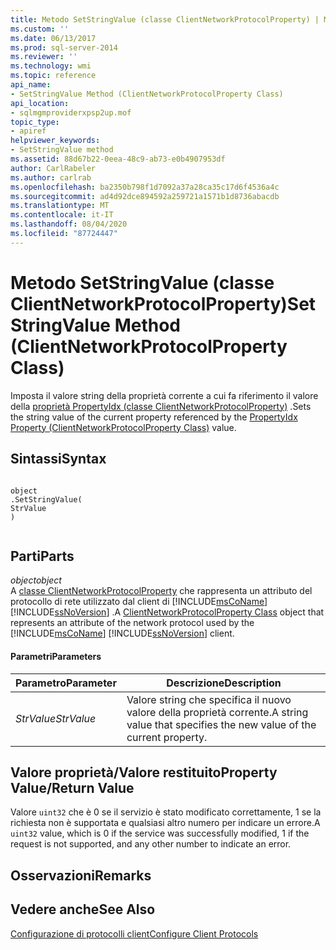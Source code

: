```yaml
---
title: Metodo SetStringValue (classe ClientNetworkProtocolProperty) | Microsoft Docs
ms.custom: ''
ms.date: 06/13/2017
ms.prod: sql-server-2014
ms.reviewer: ''
ms.technology: wmi
ms.topic: reference
api_name:
- SetStringValue Method (ClientNetworkProtocolProperty Class)
api_location:
- sqlmgmproviderxpsp2up.mof
topic_type:
- apiref
helpviewer_keywords:
- SetStringValue method
ms.assetid: 88d67b22-0eea-48c9-ab73-e0b4907953df
author: CarlRabeler
ms.author: carlrab
ms.openlocfilehash: ba2350b798f1d7092a37a28ca35c17d6f4536a4c
ms.sourcegitcommit: ad4d92dce894592a259721a1571b1d8736abacdb
ms.translationtype: MT
ms.contentlocale: it-IT
ms.lasthandoff: 08/04/2020
ms.locfileid: "87724447"
---
```

# <a name="setstringvalue-method-clientnetworkprotocolproperty-class"></a><span data-ttu-id="39665-102">Metodo SetStringValue (classe ClientNetworkProtocolProperty)</span><span class="sxs-lookup"><span data-stu-id="39665-102">SetStringValue Method (ClientNetworkProtocolProperty Class)</span></span>
  <span data-ttu-id="39665-103">Imposta il valore string della proprietà corrente a cui fa riferimento il valore della [proprietà PropertyIdx (classe ClientNetworkProtocolProperty)](clientnetworkprotocolproperty-class.md) .</span><span class="sxs-lookup"><span data-stu-id="39665-103">Sets the string value of the current property referenced by the [PropertyIdx Property (ClientNetworkProtocolProperty Class)](clientnetworkprotocolproperty-class.md) value.</span></span>  
  
## <a name="syntax"></a><span data-ttu-id="39665-104">Sintassi</span><span class="sxs-lookup"><span data-stu-id="39665-104">Syntax</span></span>  
  
```  
  
object  
.SetStringValue(  
StrValue  
)  
  
```  
  
## <a name="parts"></a><span data-ttu-id="39665-105">Parti</span><span class="sxs-lookup"><span data-stu-id="39665-105">Parts</span></span>  
 <span data-ttu-id="39665-106">*object*</span><span class="sxs-lookup"><span data-stu-id="39665-106">*object*</span></span>  
 <span data-ttu-id="39665-107">A [classe ClientNetworkProtocolProperty](clientnetworkprotocolproperty-class.md) che rappresenta un attributo del protocollo di rete utilizzato dal client di [!INCLUDE[msCoName](../../../includes/msconame-md.md)] [!INCLUDE[ssNoVersion](../../../includes/ssnoversion-md.md)] .</span><span class="sxs-lookup"><span data-stu-id="39665-107">A [ClientNetworkProtocolProperty Class](clientnetworkprotocolproperty-class.md) object that represents an attribute of the network protocol used by the [!INCLUDE[msCoName](../../../includes/msconame-md.md)] [!INCLUDE[ssNoVersion](../../../includes/ssnoversion-md.md)] client.</span></span>  
  
#### <a name="parameters"></a><span data-ttu-id="39665-108">Parametri</span><span class="sxs-lookup"><span data-stu-id="39665-108">Parameters</span></span>  
  
|<span data-ttu-id="39665-109">Parametro</span><span class="sxs-lookup"><span data-stu-id="39665-109">Parameter</span></span>|<span data-ttu-id="39665-110">Descrizione</span><span class="sxs-lookup"><span data-stu-id="39665-110">Description</span></span>|  
|---------------|-----------------|  
|<span data-ttu-id="39665-111">*StrValue*</span><span class="sxs-lookup"><span data-stu-id="39665-111">*StrValue*</span></span>|<span data-ttu-id="39665-112">Valore string che specifica il nuovo valore della proprietà corrente.</span><span class="sxs-lookup"><span data-stu-id="39665-112">A string value that specifies the new value of the current property.</span></span>|  
  
## <a name="property-valuereturn-value"></a><span data-ttu-id="39665-113">Valore proprietà/Valore restituito</span><span class="sxs-lookup"><span data-stu-id="39665-113">Property Value/Return Value</span></span>  
 <span data-ttu-id="39665-114">Valore `uint32` che è 0 se il servizio è stato modificato correttamente, 1 se la richiesta non è supportata e qualsiasi altro numero per indicare un errore.</span><span class="sxs-lookup"><span data-stu-id="39665-114">A `uint32` value, which is 0 if the service was successfully modified, 1 if the request is not supported, and any other number to indicate an error.</span></span>  
  
## <a name="remarks"></a><span data-ttu-id="39665-115">Osservazioni</span><span class="sxs-lookup"><span data-stu-id="39665-115">Remarks</span></span>  
  
## <a name="see-also"></a><span data-ttu-id="39665-116">Vedere anche</span><span class="sxs-lookup"><span data-stu-id="39665-116">See Also</span></span>  
 [<span data-ttu-id="39665-117">Configurazione di protocolli client</span><span class="sxs-lookup"><span data-stu-id="39665-117">Configure Client Protocols</span></span>](../../../database-engine/configure-windows/configure-client-protocols.md)  
  
  
